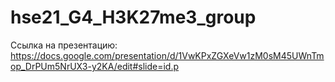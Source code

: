 # hse21_G4_H3K27me3_group

Ссылка на презентацию: https://docs.google.com/presentation/d/1VwKPxZGXeVw1zM0sM45UWnTmop_DrPUm5NrUX3-y2KA/edit#slide=id.p
